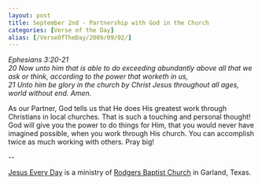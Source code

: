 ```yaml
---
layout: post
title: September 2nd - Partnership with God in the Church
categories: [Verse of the Day]
alias: [/VerseOfTheDay/2009/09/02/]
---
```


_Ephesians 3:20-21  
20 Now unto him that is able to do exceeding abundantly above all
that we ask or think, according to the power that worketh in us,  
21 Unto him be glory in the church by Christ Jesus throughout all
ages, world without end. Amen._

As our Partner, God tells us that He does His greatest work through
Christians in local churches. That is such a touching and personal
thought! God will give you the power to do things for Him, that you
would never have imagined possible, when you work through His church.
You can accomplish twice as much working with others. Pray big!

 --

<a href=http://jesuseveryday.net>Jesus Every Day</a> is a ministry of <a href=http://rodgersbaptist.net>Rodgers Baptist Church</a> in Garland, Texas.
